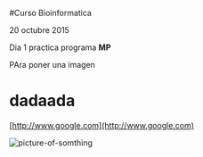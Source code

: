 #Curso Bioinformatica

20 octubre 2015

Dia 1 practica programa **MP** 

PAra poner una imagen 

# dadaada #
[http://www.google.com](http://www.google.com)



![picture-of-somthing](http://www.sistemasgenomicos.com/web_sg/web/images/biomedicina14.jpg)









